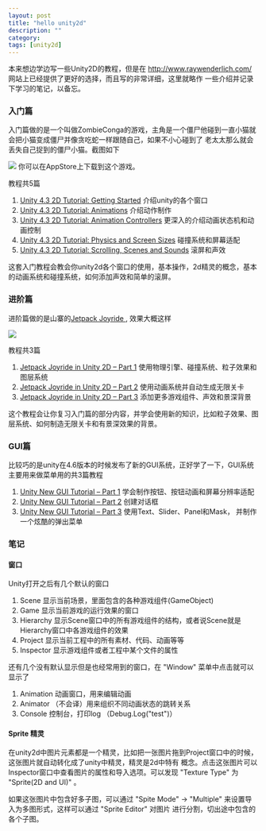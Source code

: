 ```yaml
---
layout: post
title: "hello unity2d"
description: ""
category: 
tags: [unity2d]
---
```


本来想边学边写一些Unity2D的教程，但是在 http://www.raywenderlich.com/ 网站上已经提供了更好的选择，而且写的非常详细，这里就略作
一些介绍并记录下学习的笔记，以备忘。

### 入门篇
入门篇做的是一个叫做ZombieConga的游戏，主角是一个僵尸他碰到一直小猫就会把小猫变成僵尸并像贪吃蛇一样跟随自己，如果不小心碰到了
老太太那么就会丢失自己捉到的僵尸小猫。截图如下

![](http://cdn1.raywenderlich.com/wp-content/uploads/2015/04/zombie_conga_cover.gif) 你可以在AppStore上下载到这个游戏。

教程共5篇

1. [Unity 4.3 2D Tutorial: Getting Started](http://www.raywenderlich.com/?p=61532) 介绍unity的各个窗口
2. [Unity 4.3 2D Tutorial: Animations](http://www.raywenderlich.com/?p=66345) 介绍动作制作
3. [Unity 4.3 2D Tutorial: Animation Controllers](http://www.raywenderlich.com/?p=66523) 更深入的介绍动画状态机和动画控制
4. [Unity 4.3 2D Tutorial: Physics and Screen Sizes](http://www.raywenderlich.com/?p=70344) 碰撞系统和屏幕适配
5. [Unity 4.3 2D Tutorial: Scrolling, Scenes and Sounds](http://www.raywenderlich.com/?p=71029) 滚屏和声效

这套入门教程会教会你unity2d各个窗口的使用，基本操作，2d精灵的概念，基本的动画系统和碰撞系统，如何添加声效和简单的滚屏。

### 进阶篇

进阶篇做的是山寨的[Jetpack Joyride ](http://en.wikipedia.org/wiki/Jetpack_Joyride), 效果大概这样

![](http://cdn4.raywenderlich.com/wp-content/uploads/2014/03/rocket_mouse_unity_p3_117.png) 

教程共3篇

1. [Jetpack Joyride in Unity 2D – Part 1](http://www.raywenderlich.com/?p=69392) 使用物理引擎、碰撞系统、粒子效果和图层系统
2. [Jetpack Joyride in Unity 2D – Part 2](http://www.raywenderlich.com/?p=69544) 使用动画系统并自动生成无限关卡
3. [Jetpack Joyride in Unity 2D – Part 3](http://www.raywenderlich.com/?p=69675) 添加更多游戏组件、声效和景深背景

这个教程会让你复习入门篇的部分内容，并学会使用新的知识，比如粒子效果、图层系统、如何制造无限关卡和有景深效果的背景。

### GUI篇

比较巧的是unity在4.6版本的时候发布了新的GUI系统，正好学了一下，GUI系统主要用来做菜单用的共3篇教程

1. [Unity New GUI Tutorial – Part 1](http://www.raywenderlich.com/?p=78675) 学会制作按钮、按钮动画和屏幕分辨率适配
2. [Unity New GUI Tutorial – Part 2](http://www.raywenderlich.com/?p=79031) 创建对话框
3. [Unity New GUI Tutorial – Part 3](http://www.raywenderlich.com/?p=79046) 使用Text、Slider、Panel和Mask， 并制作一个炫酷的弹出菜单


### 笔记

#### 窗口

Unity打开之后有几个默认的窗口

1. Scene 显示当前场景，里面包含的各种游戏组件(GameObject)
2. Game 显示当前游戏的运行效果的窗口
3. Hierarchy 显示Scene窗口中的所有游戏组件的结构，或者说Scene就是Hierarchy窗口中各游戏组件的效果
4. Project 显示当前工程中的所有素材、代码、动画等等
5. Inspector 显示游戏组件或者工程中某个文件的属性

还有几个没有默认显示但是也经常用到的窗口，在 "Window" 菜单中点击就可以显示了

1. Animation 动画窗口，用来编辑动画
2. Animator （不会译）用来组织不同动画状态的跳转关系
3. Console 控制台，打印log （Debug.Log("test")）

#### Sprite 精灵

在unity2d中图片元素都是一个精灵，比如把一张图片拖到Project窗口中的时候，这张图片就自动转化成了unity中精灵，精灵是2d中特有
概念。点击这张图片可以Inspector窗口中查看图片的属性和导入选项。可以发现 "Texture Type" 为 "Sprite(2D and UI)" 。



如果这张图片中包含好多子图，可以通过 "Spite Mode" -> "Multiple" 来设置导入为多图形式，这样可以通过 "Sprite Editor" 对图片
进行分割，切出途中包含的各个子图。







